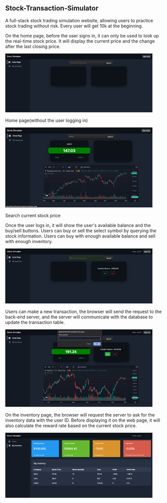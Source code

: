 ## Stock-Transaction-Simulator
A full-stack stock trading simulation website, allowing users to practice stock trading without risk. Every user will get 10k at the beginning.

On the home page, before the user signs in, it can only be used to look up the real-time stock price. It will display the current price and the change after the last closing price.

![This is an image](https://github.com/CyanHsu/Stock-Transaction-Simulator/blob/main/Home%20page%20without%20logging%20in.png)

Home page(without the user logging in)

![This is an image](https://github.com/CyanHsu/Stock-Transaction-Simulator/blob/main/Search1.png)

Search current stock price

Once the user logs in, it will show the user's available balance and the buy/sell buttons. Users can buy or sell the select symbol by querying the stock information. Users can buy with enough available balance and sell with enough inventory.

![This is an image](https://github.com/CyanHsu/Stock-Transaction-Simulator/blob/main/After%20logging%20in.png)

Users can make a new transaction, the browser will send the request to the back-end server, and the server will communicate with the database to update the transaction table.

![This is an image](https://github.com/CyanHsu/Stock-Transaction-Simulator/blob/main/buy.png)

On the inventory page, the browser will request the server to ask for the inventory data with the user ID. Before displaying it on the web page, it will also calculate the reward rate based on the current stock price. 

![This is an image](https://github.com/CyanHsu/Stock-Transaction-Simulator/blob/main/Inventory.png)

